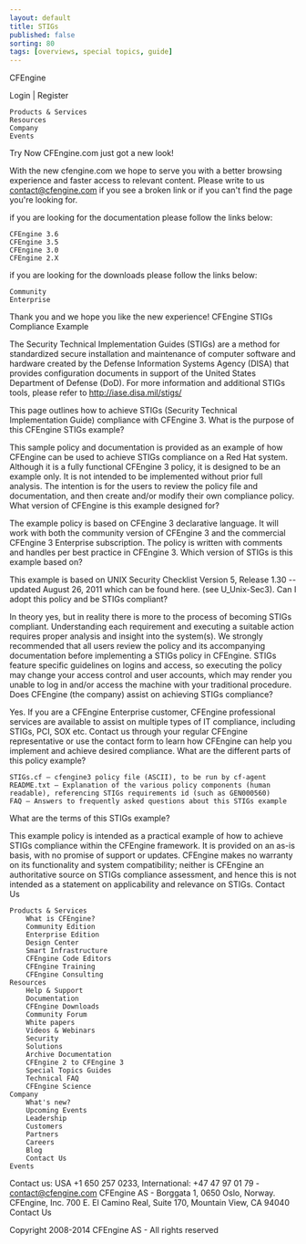 ```yaml
---
layout: default
title: STIGs
published: false
sorting: 80
tags: [overviews, special topics, guide]
---
```



CFEngine

Login | Register

    Products & Services
    Resources
    Company
    Events

Try Now
CFEngine.com just got a new look!

With the new cfengine.com we hope to serve you with a better browsing experience and faster access to relevant content.
Please write to us contact@cfengine.com if you see a broken link or if you can't find the page you're looking for.

if you are looking for the documentation please follow the links below:

    CFEngine 3.6
    CFEngine 3.5
    CFEngine 3.0
    CFEngine 2.X


if you are looking for the downloads please follow the links below:

    Community
    Enterprise


Thank you and we hope you like the new experience!
CFEngine STIGs Compliance Example

The Security Technical Implementation Guides (STIGs) are a method for standardized secure installation and maintenance of computer software and hardware created by the Defense Information Systems Agency (DISA) that provides configuration documents in support of the United States Department of Defense (DoD). For more information and additional STIGs tools, please refer to http://iase.disa.mil/stigs/

This page outlines how to achieve STIGs (Security Technical Implementation Guide) compliance with CFEngine 3.
What is the purpose of this CFEngine STIGs example?

This sample policy and documentation is provided as an example of how CFEngine can be used to achieve STIGs compliance on a Red Hat system. Although it is a fully functional CFEngine 3 policy, it is designed to be an example only. It is not intended to be implemented without prior full analysis. The intention is for the users to review the policy file and documentation, and then create and/or modify their own compliance policy.
What version of CFEngine is this example designed for?

The example policy is based on CFEngine 3 declarative language. It will work with both the community version of CFEngine 3 and the commercial CFEngine 3 Enterprise subscription. The policy is written with comments and handles per best practice in CFEngine 3.
Which version of STIGs is this example based on?

This example is based on UNIX Security Checklist Version 5, Release 1.30 -- updated August 26, 2011 which can be found here.  (see U_Unix-Sec3).
Can I adopt this policy and be STIGs compliant?

In theory yes, but in reality there is more to the process of becoming STIGs compliant. Understanding each requirement and executing a suitable action requires proper analysis and insight into the system(s). We strongly recommended that all users review the policy and its accompanying documentation before implementing a STIGs policy in CFEngine. STIGs feature specific guidelines on logins and access, so executing the policy may change your access control and user accounts, which may render you unable to log in and/or access the machine with your traditional procedure.
Does CFEngine (the company) assist on achieving STIGs compliance?

Yes. If you are a CFEngine Enterprise customer, CFEngine professional services are available to assist on multiple types of IT compliance, including STIGs, PCI, SOX etc. Contact us through your regular CFEngine representative or use the contact form to learn how CFEngine can help you implement and achieve desired compliance.
What are the different parts of this policy example?

    STIGs.cf — cfengine3 policy file (ASCII), to be run by cf-agent
    README.txt — Explanation of the various policy components (human readable), referencing STIGs requirements id (such as GEN000560)
    FAQ — Answers to frequently asked questions about this STIGs example

What are the terms of this STIGs example?

This example policy is intended as a practical example of how to achieve STIGs compliance within the CFEngine framework. It is provided on an as-is basis, with no promise of support or updates. CFEngine makes no warranty on its functionality and system compatibility; neither is CFEngine an authoritative source on STIGs compliance assessment, and hence this is not intended as a statement on applicability and relevance on STIGs.
Contact Us

    Products & Services
        What is CFEngine?
        Community Edition
        Enterprise Edition
        Design Center
        Smart Infrastructure
        CFEngine Code Editors
        CFEngine Training
        CFEngine Consulting
    Resources
        Help & Support
        Documentation
        CFEngine Downloads
        Community Forum
        White papers
        Videos & Webinars
        Security
        Solutions
        Archive Documentation
        CFEngine 2 to CFEngine 3
        Special Topics Guides
        Technical FAQ
        CFEngine Science
    Company
        What's new?
        Upcoming Events
        Leadership
        Customers
        Partners
        Careers
        Blog
        Contact Us
    Events

Contact us: USA +1 650 257 0233, International: +47 47 97 01 79 - contact@cfengine.com
CFEngine AS - Borggata 1, 0650 Oslo, Norway.
CFEngine, Inc. 700 E. El Camino Real, Suite 170, Mountain View, CA 94040 Contact Us

Copyright 2008-2014 CFEngine AS - All rights reserved
